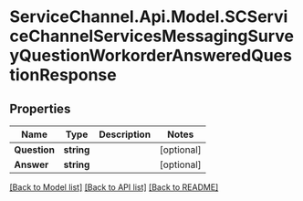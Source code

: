 # ServiceChannel.Api.Model.SCServiceChannelServicesMessagingSurveyQuestionWorkorderAnsweredQuestionResponse

## Properties

Name | Type | Description | Notes
------------ | ------------- | ------------- | -------------
**Question** | **string** |  | [optional] 
**Answer** | **string** |  | [optional] 

[[Back to Model list]](../README.md#documentation-for-models) [[Back to API list]](../README.md#documentation-for-api-endpoints) [[Back to README]](../README.md)

